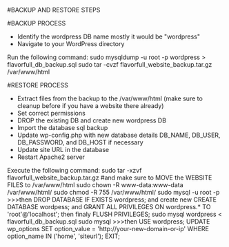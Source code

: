 #BACKUP AND RESTORE STEPS

#BACKUP PROCESS
- Identify the wordpress DB name mostly it would be "wordpress"
- Navigate to your WordPress directory

Run the following command:
sudo mysqldump -u root -p wordpress > flavorfull_db_backup.sql
sudo tar -cvzf flavorfull_website_backup.tar.gz /var/www/html


#RESTORE PROCESS 
- Extract files from the backup to the /var/www/html (make sure to cleanup before if you have a website there already)
- Set correct permissions
- DROP the existing DB and create new wordpress DB
- Import the database sql backup
- Update wp-config.php with new database details DB_NAME, DB_USER, DB_PASSWORD, and DB_HOST if necessary
- Update site URL in the database
- Restart Apache2 server

Execute the following command:
sudo tar -xzvf flavorfull_website_backup.tar.gz #and make sure to MOVE the WEBSITE FILES to /var/www/html
sudo chown -R www-data:www-data /var/www/html/
sudo chmod -R 755 /var/www/html/
sudo mysql -u root -p >>>then DROP DATABASE IF EXISTS wordpress; and create new CREATE DATABASE wordpess; and GRANT ALL PRIVILEGES ON wordpress.* TO 'root'@'localhost'; then finaly FLUSH PRIVILEGES;
sudo mysql wordpress < flavorfull_db_backup.sql
sudo mysql >>>then USE wordpress; UPDATE wp_options SET option_value = 'http://your-new-domain-or-ip' WHERE option_name IN ('home', 'siteurl'); EXIT;

